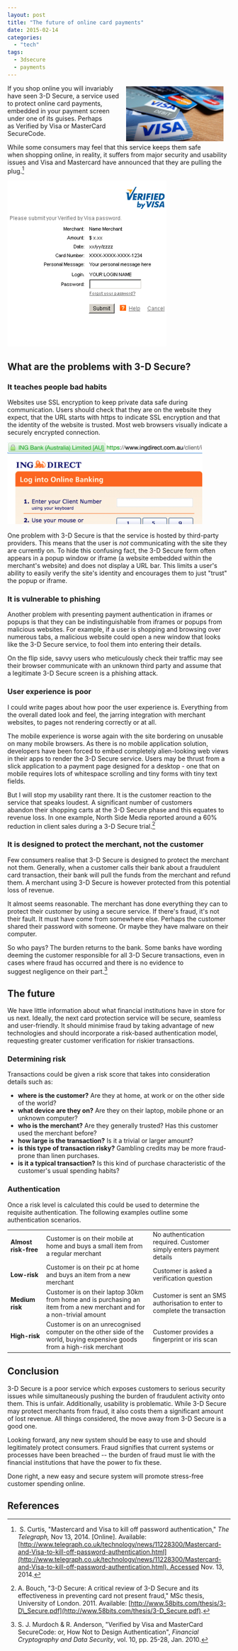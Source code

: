 ```yaml
---
layout: post
title: "The future of online card payments"
date: 2015-02-14
categories: 
  - "tech"
tags: 
  - 3dsecure
  - payments
---
```


<img src="/assets/future-of-online-payments-credit-cards.jpg" alt="Credit cards" align="right" style="margin: 4px 16px" width="220"/>

If you shop online you will invariably have seen 3-D Secure, a service used to protect online card payments, embedded in your payment screen under one of its guises. Perhaps as Verified by Visa or MasterCard SecureCode. <!--more-->

While some consumers may feel that this service keeps them safe when shopping online, in reality, it suffers from major security and usability issues and Visa and Mastercard have announced that they are pulling the plug.[^1] 

![3-D Secure popup](/assets/future-of-online-payments-3-d-secure-popup.gif)

## What are the problems with 3-D Secure?


### It teaches people bad habits

Websites use SSL encryption to keep private data safe during communication. Users should check that they are on the website they expect, that the URL starts with https to indicate SSL encryption and that the identity of the website is trusted. Most web browsers visually indicate a securely encrypted connection.

<img src="/assets/future-of-online-payments-browser-https.png" alt="Web browser https indicator" width="440"/>

One problem with 3-D Secure is that the service is hosted by third-party providers. This means that the user is *not* communicating with the site they are currently on. To hide this confusing fact, the 3-D Secure form often appears in a popup window or iframe (a website embedded within the merchant's website) and does not display a URL bar. This limits a user's ability to easily verify the site's identity and encourages them to just "trust" the popup or iframe.

### It is vulnerable to phishing

Another problem with presenting payment authentication in iframes or popups is that they can be indistinguishable from iframes or popups from malicious websites. For example, if a user is shopping and browsing over numerous tabs, a malicious website could open a new window that looks like the 3-D Secure service, to fool them into entering their details.

On the flip side, savvy users who meticulously check their traffic may see their browser communicate with an unknown third party and assume that a legitimate 3-D Secure screen is a phishing attack.

### User experience is poor

I could write pages about how poor the user experience is. Everything from the overall dated look and feel, the jarring integration with merchant websites, to pages not rendering correctly or at all.

The mobile experience is worse again with the site bordering on unusable on many mobile browsers. As there is no mobile application solution, developers have been forced to embed completely alien-looking web views in their apps to render the 3-D Secure service. Users may be thrust from a slick application to a payment page designed for a desktop - one that on mobile requires lots of whitespace scrolling and tiny forms with tiny text fields.

But I will stop my usability rant there. It is the customer reaction to the service that speaks loudest. A significant number of customers abandon their shopping carts at the 3-D Secure phase and this equates to revenue loss. In one example, North Side Media reported around a 60% reduction in client sales during a 3-D Secure trial.[^2]

### It is designed to protect the merchant, not the customer

Few consumers realise that 3-D Secure is designed to protect the merchant not them. Generally, when a customer calls their bank about a fraudulent card transaction, their bank will pull the funds from the merchant and refund them. A merchant using 3-D Secure is however protected from this potential loss of revenue.

It almost seems reasonable. The merchant has done everything they can to protect their customer by using a secure service. If there's fraud, it's not their fault. It must have come from somewhere else. Perhaps the customer shared their password with someone. Or maybe they have malware on their computer.

So who pays? The burden returns to the bank. Some banks have wording deeming the customer responsible for all 3-D Secure transactions, even in cases where fraud has occurred and there is no evidence to suggest negligence on their part.[^3]


## The future

We have little information about what financial institutions have in store for us next. Ideally, the next card protection service will be secure, seamless and user-friendly. It should minimise fraud by taking advantage of new technologies and should incorporate a risk-based authentication model, requesting greater customer verification for riskier transactions.

### Determining risk

Transactions could be given a risk score that takes into consideration details such as:

- **where is the customer?** Are they at home, at work or on the other side of the world?
- **what device are they on?** Are they on their laptop, mobile phone or an unknown computer?
- **who is the merchant?** Are they generally trusted? Has this customer used the merchant before?
- **how large is the transaction?** Is it a trivial or larger amount? 
- **is this type of transaction risky?** Gambling credits may be more fraud-prone than linen purchases.
- **is it a typical transaction?** Is this kind of purchase characteristic of the customer's usual spending habits?

### Authentication

Once a risk level is calculated this could be used to determine the requisite authentication. The following examples outline some authentication scenarios.

<table>
  <tbody>
    <tr>
      <td><strong>Almost risk-free</strong></td>
      <td>Customer is on their mobile at home and buys a small item from a regular merchant</td>
      <td>No authentication required. Customer simply enters payment details</td>
    </tr>
    <tr>
      <td><strong>Low-risk</strong></td>
      <td>Customer is on their pc at home and buys an item from a new merchant</td>
      <td>Customer is asked a verification question</td></tr>
    <tr>
      <td><strong>Medium risk</strong></td>
      <td>Customer is on their laptop 30km from home and is purchasing an item from a new merchant and for a non-trivial amount</td><td>Customer is sent an SMS authorisation to enter to complete the transaction</td>
    </tr>
    <tr>
      <td><strong>High-risk</strong></td>
      <td>Customer is on an unrecognised computer on the other side of the world, buying expensive goods from a high-risk merchant</td>
      <td>Customer provides a fingerprint or iris scan</td>
    </tr>
  </tbody>
</table>

## Conclusion

3-D Secure is a poor service which exposes customers to serious security issues while simultaneously pushing the burden of fraudulent activity onto them. This is unfair. Additionally, usability is problematic. While 3-D Secure may protect merchants from fraud, it also costs them a significant amount of lost revenue. All things considered, the move away from 3-D Secure is a good one.

Looking forward, any new system should be easy to use and should legitimately protect consumers. Fraud signifies that current systems or processes have been breached -- the burden of fraud must lie with the financial institutions that have the power to fix these.

Done right, a new easy and secure system will promote stress-free customer spending online.

## References

[^1]: S. Curtis, "Mastercard and Visa to kill off password authentication," _The Telegraph,_ Nov 13, 2014. \[Online\]. Available: [http://www.telegraph.co.uk/technology/news/11228300/Mastercard-and-Visa-to-kill-off-password-authentication.html](http://www.telegraph.co.uk/technology/news/11228300/Mastercard-and-Visa-to-kill-off-password-authentication.html). Accessed Nov. 13, 2014.

[^2]: A. Bouch, "3-D Secure: A critical review of 3-D Secure and its effectiveness in preventing card not present fraud," MSc thesis, University of London. 2011. Available: [http://www.58bits.com/thesis/3-D\_Secure.pdf](http://www.58bits.com/thesis/3-D_Secure.pdf).

[^3]: S. J. Murdoch & R. Anderson, "Verified by Visa and MasterCard SecureCode: or, How Not to Design Authentication", _Financial Cryptography and Data Security_, vol. 10, pp. 25-28, Jan. 2010.

